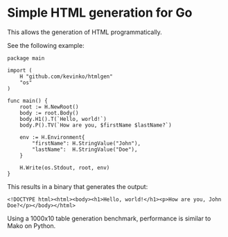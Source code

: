 # Simple HTML generation for Go

This allows the generation of HTML programmatically.

See the following example:

```
package main

import (
	H "github.com/kevinko/htmlgen"
	"os"
)

func main() {
	root := H.NewRoot()
	body := root.Body()
	body.H1().T(`Hello, world!`)
	body.P().TV(`How are you, $firstName $lastName?`)

	env := H.Environment{
		"firstName": H.StringValue("John"),
		"lastName":  H.StringValue("Doe"),
	}

	H.Write(os.Stdout, root, env)
}
```

This results in a binary that generates the output:

```
<!DOCTYPE html><html><body><h1>Hello, world!</h1><p>How are you, John Doe?</p></body></html>
```

Using a 1000x10 table generation benchmark, performance is similar to
Mako on Python.
